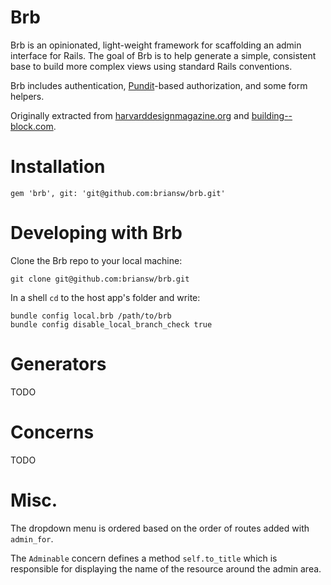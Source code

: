 # Brb

Brb is an opinionated, light-weight framework for scaffolding an admin interface for Rails. The goal of Brb is to help generate a simple, consistent base to build more complex views using standard Rails conventions.

Brb includes authentication, [Pundit](https://github.com/elabs/pundit)-based authorization, and some form helpers.

Originally extracted from [harvarddesignmagazine.org](http://harvarddesignmagazine.org) and [building--block.com](http://building--block.com).

# Installation

`gem 'brb', git: 'git@github.com:briansw/brb.git'`

# Developing with Brb

Clone the Brb repo to your local machine:

```git clone git@github.com:briansw/brb.git```

In a shell `cd` to the host app's folder and write:

```
bundle config local.brb /path/to/brb
bundle config disable_local_branch_check true
```

# Generators

TODO

# Concerns

TODO

# Misc.

The dropdown menu is ordered based on the order of routes added with `admin_for`.

The `Adminable` concern defines a method `self.to_title` which is responsible for displaying the name of the resource around the admin area.
